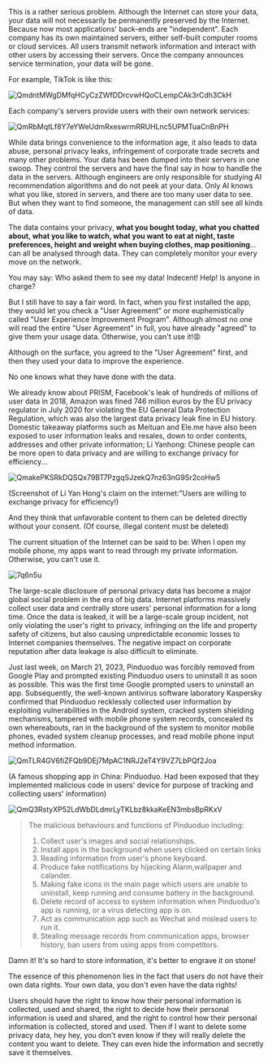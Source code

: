 This is a rather serious problem. Although the Internet can store your data, your data will not necessarily be permanently preserved by the Internet. Because now most applications' back-ends are "independent". Each company has its own maintained servers, either self-built computer rooms or cloud services. All users transmit network information and interact with other users by accessing their servers. Once the company announces service termination, your data will be gone.

For example, TikTok is like this:

![QmdntMWgDMfqHCyCzZWfDDrcvwHQoCLempCAk3rCdh3CkH](assets/Whathappenedtomyprivacyontheinternet/QmdntMWgDMfqHCyCzZWfDDrcvwHQoCLempCAk3rCdh3CkH.png)

Each company's servers provide users with their own network services:

![QmRbMqtLf8Y7eYWeUdmRxeswrmRRUHLnc5UPMTuaCnBnPH](assets/Whathappenedtomyprivacyontheinternet/QmRbMqtLf8Y7eYWeUdmRxeswrmRRUHLnc5UPMTuaCnBnPH.png)

While data brings convenience to the information age, it also leads to data abuse, personal privacy leaks, infringement of corporate trade secrets and many other problems. Your data has been dumped into their servers in one swoop. They control the servers and have the final say in how to handle the data in the servers. Although engineers are only responsible for studying AI recommendation algorithms and do not peek at your data. Only AI knows what you like, stored in servers, and there are too many user data to see. But when they want to find someone, the management can still see all kinds of data.

The data contains your privacy, **what you bought today, what you chatted about, what you like to watch, what you want to eat at night, taste preferences, height and weight when buying clothes, map positioning**... can all be analysed through data. They can completely monitor your every move on the network.

You may say: Who asked them to see my data! Indecent! Help! Is anyone in charge?

But I still have to say a fair word. In fact, when you first installed the app, they would let you check a "User Agreement" or more euphemistically called "User Experience Improvement Program". Although almost no one will read the entire "User Agreement" in full, you have already "agreed" to give them your usage data. Otherwise, you can't use it!😡

Although on the surface, you agreed to the "User Agreement" first, and then they used your data to improve the experience.

No one knows what they have done with the data.

We already know about PRISM, Facebook's leak of hundreds of millions of user data in 2018, Amazon was fined 746 million euros by the EU privacy regulator in July 2020 for violating the EU General Data Protection Regulation, which was also the largest data privacy leak fine in EU history. Domestic takeaway platforms such as Meituan and Ele.me have also been exposed to user information leaks and resales, down to order contents, addresses and other private information; Li Yanhong: Chinese people can be more open to data privacy and are willing to exchange privacy for efficiency...

![QmakePKSRkDQSQx79BT7PzgqSJzekQ7nz63nG9Sr2coHw5](assets/Whathappenedtomyprivacyontheinternet/QmakePKSRkDQSQx79BT7PzgqSJzekQ7nz63nG9Sr2coHw5.png)

(Screenshot of Li Yan Hong's claim on the internet:"Users are willing to exchange privacy for efficiency!)

And they think that unfavorable content to them can be deleted directly without your consent. (Of course, illegal content must be deleted)

The current situation of the Internet can be said to be: When I open my mobile phone, my apps want to read through my private information. Otherwise, you can't use it.

![7q6n5u](assets/Whathappenedtomyprivacyontheinternet/7q6n5u.jpg)

The large-scale disclosure of personal privacy data has become a major global social problem in the era of big data. Internet platforms massively collect user data and centrally store users' personal information for a long time. Once the data is leaked, it will be a large-scale group incident, not only violating the user's right to privacy, infringing on the life and property safety of citizens, but also causing unpredictable economic losses to Internet companies themselves. The negative impact on corporate reputation after data leakage is also difficult to eliminate.

Just last week, on March 21, 2023, Pinduoduo was forcibly removed from Google Play and prompted existing Pinduoduo users to uninstall it as soon as possible. This was the first time Google prompted users to uninstall an app. Subsequently, the well-known antivirus software laboratory Kaspersky confirmed that Pinduoduo recklessly collected user information by exploiting vulnerabilities in the Android system, cracked system shielding mechanisms, tampered with mobile phone system records, concealed its own whereabouts, ran in the background of the system to monitor mobile phones, evaded system cleanup processes, and read mobile phone input method information.

![QmTLR4GV6fiZFQb9DEj7MpAC1NRJ2eT4Y9VZ7LbPQf2Joa](assets/Whathappenedtomyprivacyontheinternet/QmTLR4GV6fiZFQb9DEj7MpAC1NRJ2eT4Y9VZ7LbPQf2Joa.png)

(A famous shopping app in China: Pinduoduo. Had been exposed that they implemented malicious code in users' device for purpose of tracking and collecting users' information)

![QmQ3RstyXP52LdWbDLdmrLyTKLbz8kkaKeEN3mbsBpRKxV](assets/Whathappenedtomyprivacyontheinternet/QmQ3RstyXP52LdWbDLdmrLyTKLbz8kkaKeEN3mbsBpRKxV.png)

> The malicious behaviours and functions of Pinduoduo including:
>
> 1. Collect user's images and social relationships.
> 2. Install apps in the background when users clicked on certain links
> 3. Reading information from user's phone keyboard.  
> 4. Produce fake notifications by hijacking Alarm,wallpaper and calander.
> 5. Making fake icons in the main page which users are unable to uninstall, keep running and consume battery in the background.
> 6. Delete record of access to system information when Pinduoduo's app is running, or a virus detecting app is on.
> 7.  Act as communication app such as Wechat and mislead users to run it.
> 8.  Stealing message records from communication apps, browser history, ban users from using apps from competitors. 



Damn it! It's so hard to store information, it's better to engrave it on stone!

The essence of this phenomenon lies in the fact that users do not have their own data rights. Your own data, you don't even have the data rights!

Users should have the right to know how their personal information is collected, used and shared, the right to decide how their personal information is used and shared, and the right to control how their personal information is collected, stored and used. Then if I want to delete some privacy data, hey hey, you don't even know if they will really delete the content you want to delete. They can even hide the information and secretly save it themselves.